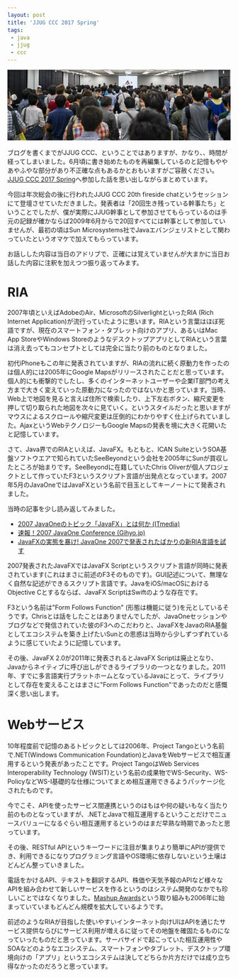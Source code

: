 ```yaml
---
layout: post
title: 'JJUG CCC 2017 Spring'
tags:
 - java
 - jjug
 - ccc
---
```


![JJUG CCC 2017 Spring](/images/2017-05-20-jjug-ccc.jpg)

ブログを書くまでがJJUG CCC、ということではありますが、かなり、、時間が経ってしまいました。6月頃に書き始めたものを再編集しているのと記憶もややあやふやな部分があり不正確な点もあるかとおもいますがご容赦ください。[JJUG CCC 2017 Spring](http://www.java-users.jp/ccc2017spring/)へ参加した話を思い出しながらまとめています。

今回は年次総会の後に行われたJJUG CCC 20th fireside chatというセッションにて登壇させていただきました。発表者は「20回生き残っている幹事たち」ということでしたが、僕が実際にJJUG幹事として参加させてもらっているのは手元の記録が確かならば2009年6月からで20回すべてには幹事として参加していませんが、最初の頃はSun Microsystems社でJavaエバンジェリストとして関わっていたというオマケで加えてもらっています。

お話しした内容は当日のアドリブで、正確には覚えていませんが大まかに当日お話した内容に注釈を加えつつ振り返ってみます。

# RIA

2007年頃といえばAdobeのAir、MicrosoftのSilverlightといったRIA (Rich Internet Application)が流行っていたように思います。RIAという言葉はほぼ死語ですが、現在のスマートフォン・タブレット向けのアプリ、あるいはMac App StoreやWindows StoreのようなデスクトップアプリとしてRIAという言葉は消え去ってもコンセプトとしては完全に当たり前のものとなりました。

初代iPhoneもこの年に発表されていますが、RIAの流れに続く原動力を作ったのは個人的には2005年にGoogle Mapsがリリースされたことだと思っています。個人的にも衝撃的でしたし、多くのインターネットユーザーや企業IT部門の考え方まで大きく変えていった原動力になったのではないかと思っています。当時、Web上で地図を見ると言えば住所で検索したり、上下左右ボタン、縮尺変更を押して切り取られた地図を次々に見ていく。というスタイルだったと思いますがマウスによるスクロールや縮尺変更は圧倒的にわかりやすく仕上げられていました。AjaxというWebテクノロジーもGoogle Mapsの発表を境に大きく花開いたと記憶しています。

さて、Java界でのRIAといえば、JavaFX。もともと、ICAN SuiteというSOA基盤ソフトウエアで知られていたSeeBeyondという会社を2005年にSunが買収したところが始まりです。SeeBeyondに在籍していたChris Oliverが個人プロジェクトとして作っていたF3というスクリプト言語が出発点となっています。2007年5月のJavaOneではJavaFXという名前で目玉としてキーノートにて発表されました。

当時の記事を少し読み返してみました。

* [2007 JavaOneのトピック「JavaFX」とは何か (ITmedia)](http://www.itmedia.co.jp/enterprise/articles/0705/11/news038.html)
* [速報！2007 JavaOne Conference (Gihyo.jp)](http://gihyo.jp/dev/feature/01/javaone2007/0001)
* [JavaFXの実態を暴け! JavaOne 2007で発表されたばかりの新RIA言語を試す](http://news.mynavi.jp/articles/2007/05/11/javafx/)

2007発表されたJavaFXではJavaFX Scriptというスクリプト言語が同時に発表されています(これはまさに前述のF3そのものです)。GUI記述について、無理なく自然な記述ができるスクリプト言語です。JavaをiOS/macOSにおけるObjective Cとするならば、JavaFX ScriptはSwiftのような存在です。

F3という名前は"Form Follows Function" (形態は機能に従う)を元としているそうです。Chrisとは話をしたことはありませんでしたが、JavaOneセッションやブログなどで発信されていた彼のF3へのこだわりと、JavaFXをJavaのRIA基盤としてエコシステムを築き上げたいSunとの思惑は当時から少しずつずれているように感じていたように記憶しています。

その後、JavaFX 2.0が2011年に発表されるとJavaFX Scriptは廃止となり、Javaからネイティブに呼び出しができるライブラリの一つとなりました。2011年、すでに多言語実行プラットホームとなっているJavaにとって、ライブラリとして存在を変えることはまさに"Form Follows Function"であったのだと感慨深く思い出します。

# Webサービス

10年程度前で記憶のあるトピックとしては2006年、Project Tangoという名前で.NET(Windows Communication Foundation)とJavaをWebサービスで相互運用するという発表があったことです。Project TangoはWeb Services Interoperability Technology (WSIT)という名前の成果物でWS-Security、WS-PolicyなどWS-I基礎的な仕様についてまとめ相互運用できるようパッケージ化されたものです。

今でこそ、APIを使ったサービス間連携というのはもはや何の疑いもなく当たり前のものとなっていますが、.NETとJavaで相互運用するということだけでニュースバリューになるぐらい相互運用するというのはまだ早熟な時期であったと思っています。

その後、RESTful APIというキーワードに注目が集まりより簡単にAPIが提供でき、利用できるになりプログラミング言語やOS環境に依存しないという土壌はどんどん整っていきました。

電話をかけるAPI、テキストを翻訳するAPI、株価や天気予報のAPIなど様々なAPIを組み合わせて新しいサービスを作るというのはシステム開発のなかでも珍しいことではなくなりました。[Mashup Awards](http://mashupaward.jp/)という取り組みも2006年に始まっていていまもどんどん規模を拡大しているようです。

前述のようなRIAが目指した使いやすいインターネット向けUIはAPIを通じたサービス提供ならびにサービス利用が増えるに従ってその地盤を確固たるものになっていったものだと思っています。サーバサイドで起こっていた相互運用性やSOAなどのようなエコシステム、スマートフォンやタブレット、デスクトップ環境向けの「アプリ」というエコシステムは決してどちらか片方だけでは成り立ち得なかったのだろうと思っています。
